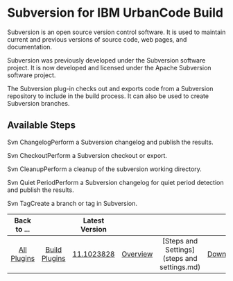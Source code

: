 
Subversion for IBM UrbanCode Build
==================================


 Subversion is an open source version control software. It is used to maintain current and previous versions of source 
code, web pages, and documentation. 


Subversion was previously developed under the Subversion software project. It is 
now developed and licensed under the Apache Subversion software project.


The Subversion plug-in checks out and exports
 code from a Subversion repository to include in the build process. It can also be used to create Subversion branches.




Available Steps
---------------


Svn ChangelogPerform a Subversion changelog and publish the results.


Svn 
CheckoutPerform a Subversion checkout or export.


Svn CleanupPerform a cleanup of the subversion working directory.



Svn Quiet PeriodPerform a Subversion changelog for quiet period detection and publish the results.


Svn TagCreate a 
branch or tag in Subversion.





|Back to ...||Latest Version||||
| :---: | :---: | :---: | :---: | :---: | :---: |
|[All Plugins](../../index.md)|[Build Plugins](../README.md)|[11.1023828](https://raw.githubusercontent.com/UrbanCode/IBM-UCB-PLUGINS/main/files/Subversion/Subversion-11.1023828.zip)|[Overview](overview.md)|[Steps and Settings](steps and settings.md)|[Downloads](downloads.md)|
